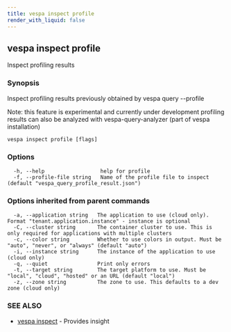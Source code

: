 ```yaml
---
title: vespa inspect profile
render_with_liquid: false
---
```


## vespa inspect profile

Inspect profiling results

### Synopsis

Inspect profiling results previously obtained by vespa query --profile

Note: this feature is experimental and currently under development
profiling results can also be analyzed with vespa-query-analyzer (part of vespa installation)

```
vespa inspect profile [flags]
```

### Options

```
  -h, --help                  help for profile
  -f, --profile-file string   Name of the profile file to inspect (default "vespa_query_profile_result.json")
```

### Options inherited from parent commands

```
  -a, --application string   The application to use (cloud only). Format "tenant.application.instance" - instance is optional
  -C, --cluster string       The container cluster to use. This is only required for applications with multiple clusters
  -c, --color string         Whether to use colors in output. Must be "auto", "never", or "always" (default "auto")
  -i, --instance string      The instance of the application to use (cloud only)
  -q, --quiet                Print only errors
  -t, --target string        The target platform to use. Must be "local", "cloud", "hosted" or an URL (default "local")
  -z, --zone string          The zone to use. This defaults to a dev zone (cloud only)
```

### SEE ALSO

* [vespa inspect](vespa_inspect.html)	 - Provides insight

